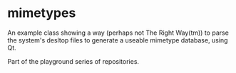 mimetypes
========

An example class showing a way (perhaps not The Right Way(tm)) to parse the
system's desltop files to generate a useable mimetype database, using Qt.

Part of the playground series of repositories.
